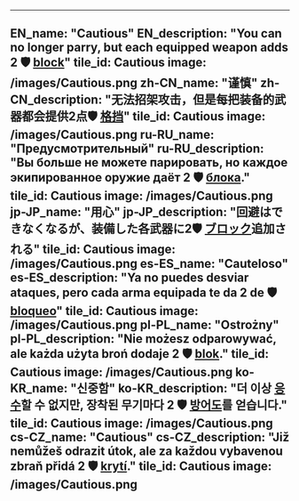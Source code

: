 ---

EN_name: "Cautious"
EN_description: "You can no longer parry, but each equipped weapon adds 2 🛡️️ <u>block</u>"
tile_id: Cautious
image: /images/Cautious.png
zh-CN_name: "谨慎"
zh-CN_description: "无法招架攻击，但是每把装备的武器都会提供2点🛡️️ <u>格挡</u>"
tile_id: Cautious
image: /images/Cautious.png
ru-RU_name: "Предусмотрительный"
ru-RU_description: "Вы больше не можете парировать, но каждое экипированное оружие даёт 2 🛡️️ <u>блока</u>."
tile_id: Cautious
image: /images/Cautious.png
jp-JP_name: "用心"
jp-JP_description: "回避はできなくなるが、装備した各武器に2🛡️️ <u>ブロック</u>追加される"
tile_id: Cautious
image: /images/Cautious.png
es-ES_name: "Cauteloso"
es-ES_description: "Ya no puedes desviar ataques, pero cada arma equipada te da 2 de 🛡️️ <u>bloqueo</u>"
tile_id: Cautious
image: /images/Cautious.png
pl-PL_name: "Ostrożny"
pl-PL_description: "Nie możesz odparowywać, ale każda użyta broń dodaje 2 🛡️️ <u>blok</u>."
tile_id: Cautious
image: /images/Cautious.png
ko-KR_name: "신중함"
ko-KR_description: "더 이상  <u>응수</u>할 수 없지만, 장착된 무기마다 2 🛡️️ <u>방어도</u>를 얻습니다."
tile_id: Cautious
image: /images/Cautious.png
cs-CZ_name: "Cautious"
cs-CZ_description: "Již nemůžeš odrazit útok, ale za každou vybavenou zbraň přidá 2 🛡️️ <u>krytí</u>."
tile_id: Cautious
image: /images/Cautious.png
---